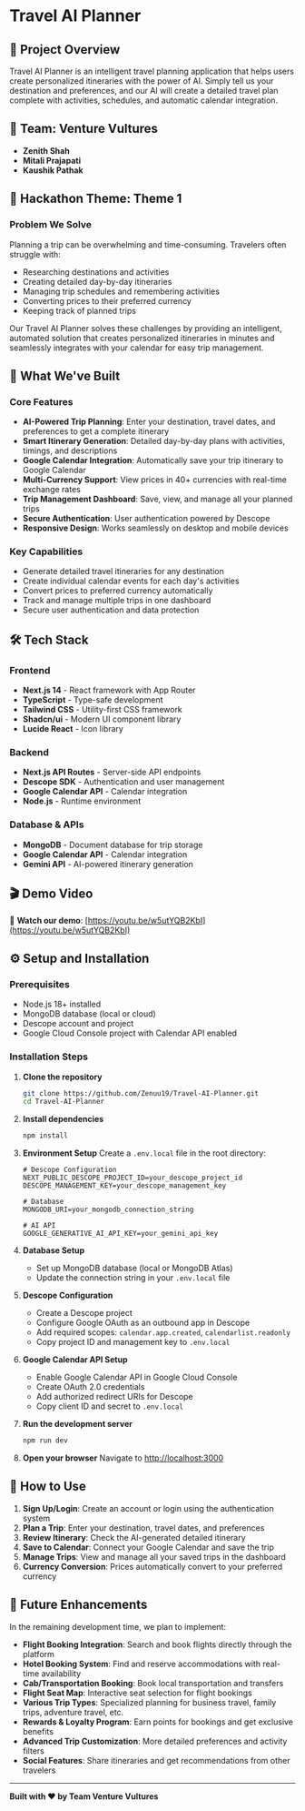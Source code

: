 # Travel AI Planner

## 🌟 Project Overview

Travel AI Planner is an intelligent travel planning application that helps users create personalized itineraries with the power of AI. Simply tell us your destination and preferences, and our AI will create a detailed travel plan complete with activities, schedules, and automatic calendar integration.

## 👥 Team: Venture Vultures

- **Zenith Shah**
- **Mitali Prajapati** 
- **Kaushik Pathak**

## 🎯 Hackathon Theme: Theme 1

### Problem We Solve

Planning a trip can be overwhelming and time-consuming. Travelers often struggle with:
- Researching destinations and activities
- Creating detailed day-by-day itineraries
- Managing trip schedules and remembering activities
- Converting prices to their preferred currency
- Keeping track of planned trips

Our Travel AI Planner solves these challenges by providing an intelligent, automated solution that creates personalized itineraries in minutes and seamlessly integrates with your calendar for easy trip management.

## 🚀 What We've Built

### Core Features
- **AI-Powered Trip Planning**: Enter your destination, travel dates, and preferences to get a complete itinerary
- **Smart Itinerary Generation**: Detailed day-by-day plans with activities, timings, and descriptions
- **Google Calendar Integration**: Automatically save your trip itinerary to Google Calendar
- **Multi-Currency Support**: View prices in 40+ currencies with real-time exchange rates
- **Trip Management Dashboard**: Save, view, and manage all your planned trips
- **Secure Authentication**: User authentication powered by Descope
- **Responsive Design**: Works seamlessly on desktop and mobile devices

### Key Capabilities
- Generate detailed travel itineraries for any destination
- Create individual calendar events for each day's activities
- Convert prices to preferred currency automatically
- Track and manage multiple trips in one dashboard
- Secure user authentication and data protection

## 🛠️ Tech Stack

### Frontend
- **Next.js 14** - React framework with App Router
- **TypeScript** - Type-safe development
- **Tailwind CSS** - Utility-first CSS framework
- **Shadcn/ui** - Modern UI component library
- **Lucide React** - Icon library

### Backend
- **Next.js API Routes** - Server-side API endpoints
- **Descope SDK** - Authentication and user management
- **Google Calendar API** - Calendar integration
- **Node.js** - Runtime environment

### Database & APIs
- **MongoDB** - Document database for trip storage
- **Google Calendar API** - Calendar integration
- **Gemini API** - AI-powered itinerary generation

## 🎬 Demo Video

🎥 **Watch our demo**: [https://youtu.be/w5utYQB2KbI](https://youtu.be/w5utYQB2KbI)

## ⚙️ Setup and Installation

### Prerequisites
- Node.js 18+ installed
- MongoDB database (local or cloud)
- Descope account and project
- Google Cloud Console project with Calendar API enabled

### Installation Steps

1. **Clone the repository**
   ```bash
   git clone https://github.com/Zenuu19/Travel-AI-Planner.git
   cd Travel-AI-Planner
   ```

2. **Install dependencies**
   ```bash
   npm install
   ```

3. **Environment Setup**
   Create a `.env.local` file in the root directory:
   ```env
   # Descope Configuration
   NEXT_PUBLIC_DESCOPE_PROJECT_ID=your_descope_project_id
   DESCOPE_MANAGEMENT_KEY=your_descope_management_key

   # Database
   MONGODB_URI=your_mongodb_connection_string

   # AI API 
   GOOGLE_GENERATIVE_AI_API_KEY=your_gemini_api_key
   ```

4. **Database Setup**
   - Set up MongoDB database (local or MongoDB Atlas)
   - Update the connection string in your `.env.local` file

5. **Descope Configuration**
   - Create a Descope project
   - Configure Google OAuth as an outbound app in Descope
   - Add required scopes: `calendar.app.created`, `calendarlist.readonly`
   - Copy project ID and management key to `.env.local`

6. **Google Calendar API Setup**
   - Enable Google Calendar API in Google Cloud Console
   - Create OAuth 2.0 credentials
   - Add authorized redirect URIs for Descope
   - Copy client ID and secret to `.env.local`

7. **Run the development server**
   ```bash
   npm run dev
   ```

8. **Open your browser**
   Navigate to [http://localhost:3000](http://localhost:3000)

## 🔄 How to Use

1. **Sign Up/Login**: Create an account or login using the authentication system
2. **Plan a Trip**: Enter your destination, travel dates, and preferences
3. **Review Itinerary**: Check the AI-generated detailed itinerary
4. **Save to Calendar**: Connect your Google Calendar and save the trip
5. **Manage Trips**: View and manage all your saved trips in the dashboard
6. **Currency Conversion**: Prices automatically convert to your preferred currency

## 🚀 Future Enhancements

In the remaining development time, we plan to implement:

- **Flight Booking Integration**: Search and book flights directly through the platform
- **Hotel Booking System**: Find and reserve accommodations with real-time availability
- **Cab/Transportation Booking**: Book local transportation and transfers
- **Flight Seat Map**: Interactive seat selection for flight bookings
- **Various Trip Types**: Specialized planning for business travel, family trips, adventure travel, etc.
- **Rewards & Loyalty Program**: Earn points for bookings and get exclusive benefits
- **Advanced Trip Customization**: More detailed preferences and activity filters
- **Social Features**: Share itineraries and get recommendations from other travelers

---

**Built with ❤️ by Team Venture Vultures**

